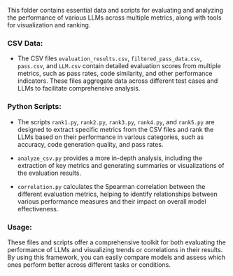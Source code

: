 This folder contains essential data and scripts for evaluating and analyzing the performance of various LLMs across multiple metrics, along with tools for visualization and ranking.

### CSV Data:
- The CSV files `evaluation_results.csv`, `filtered_pass_data.csv`, `pass.csv`, and `LLM.csv` contain detailed evaluation scores from multiple metrics, such as pass rates, code similarity, and other performance indicators. These files aggregate data across different test cases and LLMs to facilitate comprehensive analysis.

### Python Scripts:
- The scripts `rank1.py`, `rank2.py`, `rank3.py`, `rank4.py`, and `rank5.py` are designed to extract specific metrics from the CSV files and rank the LLMs based on their performance in various categories, such as accuracy, code generation quality, and pass rates.

- `analyze_csv.py` provides a more in-depth analysis, including the extraction of key metrics and generating summaries or visualizations of the evaluation results.

- `correlation.py` calculates the Spearman correlation between the different evaluation metrics, helping to identify relationships between various performance measures and their impact on overall model effectiveness.

### Usage:
These files and scripts offer a comprehensive toolkit for both evaluating the performance of LLMs and visualizing trends or correlations in their results. By using this framework, you can easily compare models and assess which ones perform better across different tasks or conditions.

